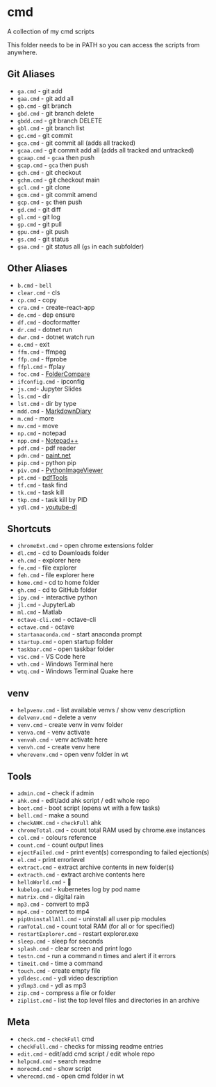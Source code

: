 # cmd

A collection of my cmd scripts

This folder needs to be in PATH so you can access the scripts from anywhere.

## Git Aliases

- `ga.cmd` - git add
- `gaa.cmd` - git add all
- `gb.cmd` - git branch
- `gbd.cmd` - git branch delete
- `gbdd.cmd` - git branch DELETE
- `gbl.cmd` - git branch list
- `gc.cmd` - git commit
- `gca.cmd` - git commit all (adds all tracked)
- `gcaa.cmd` - git commit add all (adds all tracked and untracked)
- `gcaap.cmd` - `gcaa` then push
- `gcap.cmd` - `gca` then push
- `gch.cmd` - git checkout
- `gchm.cmd` - git checkout main
- `gcl.cmd` - git clone
- `gcm.cmd` - git commit amend
- `gcp.cmd` - `gc` then push
- `gd.cmd` - git diff
- `gl.cmd` - git log
- `gp.cmd` - git pull
- `gpu.cmd` - git push
- `gs.cmd` - git status
- `gsa.cmd` - git status all (`gs` in each subfolder)

## Other Aliases

- `b.cmd` - `bell`
- `clear.cmd` - cls
- `cp.cmd` - copy
- `cra.cmd` - create-react-app
- `de.cmd` - dep ensure
- `df.cmd` - docformatter
- `dr.cmd` - dotnet run
- `dwr.cmd` - dotnet watch run
- `e.cmd` - exit
- `ffm.cmd` - ffmpeg
- `ffp.cmd` - ffprobe
- `ffpl.cmd` - ffplay
- `foc.cmd` - [FolderCompare](https://github.com/skarfie123/FolderCompare)
- `ifconfig.cmd` - ipconfig
- `js.cmd`-  Jupyter Slides
- `ls.cmd` - dir
- `lst.cmd` - dir by type
- `mdd.cmd` - [MarkdownDiary](https://github.com/skarfie123/MarkdownDiary)
- `m.cmd` - more
- `mv.cmd` - move
- `np.cmd` - notepad
- `npp.cmd` - [Notepad++](https://notepad-plus-plus.org/)
- `pdf.cmd` - pdf reader
- `pdn.cmd` - [paint.net](https://www.getpaint.net/)
- `pip.cmd` - python pip
- `piv.cmd` - [PythonImageViewer](https://github.com/skarfie123/PythonImageViewer)
- `pt.cmd` - [pdfTools](https://github.com/skarfie123/pdfTools)
- `tf.cmd` - task find
- `tk.cmd` - task kill
- `tkp.cmd` - task kill by PID
- `ydl.cmd` - [youtube-dl](https://github.com/ytdl-org/youtube-dl)

## Shortcuts

- `chromeExt.cmd` - open chrome extensions folder
- `dl.cmd` - cd to Downloads folder
- `eh.cmd` - explorer here
- `fe.cmd` - file explorer
- `feh.cmd` - file explorer here
- `home.cmd` - cd to home folder
- `gh.cmd` - cd to GitHub folder
- `ipy.cmd` - interactive python
- `jl.cmd` - JupyterLab
- `ml.cmd` - Matlab
- `octave-cli.cmd` - octave-cli
- `octave.cmd` - octave
- `startanaconda.cmd` - start anaconda prompt
- `startup.cmd` - open startup folder
- `taskbar.cmd` - open taskbar folder
- `vsc.cmd` - VS Code here
- `wth.cmd` - Windows Terminal here
- `wtq.cmd` - Windows Terminal Quake here

## venv

- `helpvenv.cmd` - list available venvs / show venv description
- `delvenv.cmd` - delete a venv
- `venv.cmd` - create venv in venv folder
- `venva.cmd` - venv activate
- `venvah.cmd` - venv activate here
- `venvh.cmd` - create venv here
- `wherevenv.cmd` - open venv folder in wt

## Tools

- `admin.cmd` - check if admin
- `ahk.cmd` - edit/add ahk script / edit whole repo
- `boot.cmd` - boot script (opens wt with a few tasks)
- `bell.cmd` - make a sound
- `checkAHK.cmd` - `checkFull` ahk
- `chromeTotal.cmd` - count total RAM used by chrome.exe instances
- `col.cmd` - colours reference
- `count.cmd` - count output lines
- `ejectFailed.cmd` - print event(s) corresponding to failed ejection(s)
- `el.cmd` - print errorlevel
- `extract.cmd` - extract archive contents in new folder(s)
- `extracth.cmd` - extract archive contents here
- `helloWorld.cmd` - 👋
- `kubelog.cmd` - kubernetes log by pod name
- `matrix.cmd` - digital rain
- `mp3.cmd` - convert to mp3
- `mp4.cmd` - convert to mp4
- `pipUninstallAll.cmd` - uninstall all user pip modules
- `ramTotal.cmd` - count total RAM (for all or for specified)
- `restartExplorer.cmd` - restart explorer.exe
- `sleep.cmd` - sleep for seconds
- `splash.cmd` - clear screen and print logo
- `testn.cmd` - run a command n times and alert if it errors
- `timeit.cmd` - time a command
- `touch.cmd` - create empty file
- `ydldesc.cmd` - ydl video description
- `ydlmp3.cmd` - ydl as mp3
- `zip.cmd` - compress a file or folder
- `ziplist.cmd` - list the top level files and directories in an archive

## Meta

- `check.cmd` - `checkFull` cmd
- `checkFull.cmd` - checks for missing readme entries
- `edit.cmd` - edit/add cmd script / edit whole repo
- `helpcmd.cmd` - search readme
- `morecmd.cmd` - show script
- `wherecmd.cmd` - open cmd folder in wt
